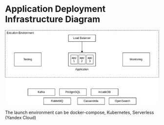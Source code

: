 # Application Deployment Infrastructure Diagram

![Infrastructure](./img/M2L2-infrastructure.drawio.png)

The launch environment can be docker-compose, Kubernetes, Serverless (Yandex Cloud)
